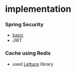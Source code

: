 # implementation
### Spring Security
- [basic](https://adjh54.tistory.com/91)
- JWT

### Cache using Redis
- used [Lettuce](https://lettuce.io/) library
